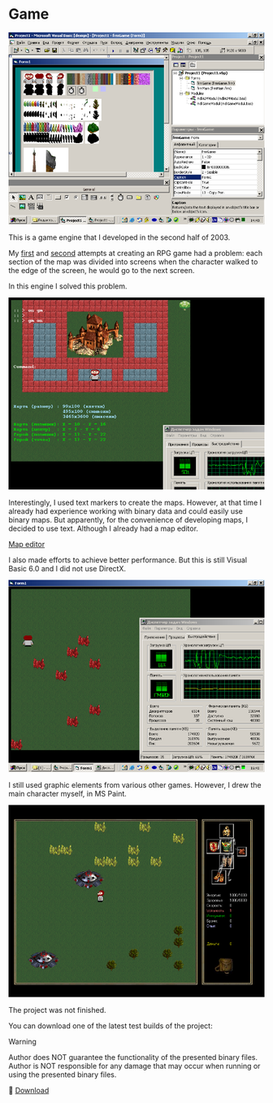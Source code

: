 # Game

![Developing](2003-12-14_14-41.png)

This is a game engine that I developed in the second half of 2003.

My [first](../../../2002/assets/jager3) and [second](../../../2002/assets/wid) attempts at creating an RPG game had a problem: each section of the map was divided into screens when the character walked to the edge of the screen, he would go to the next screen.

In this engine I solved this problem.

![Game](2003-12-14_23-16.png)

Interestingly, I used text markers to create the maps. However, at that time I already had experience working with binary data and could easily use binary maps. But apparently, for the convenience of developing maps, I decided to use text. Although I already had a map editor.

[Map editor](2003-12-14_23-22.png)

I also made efforts to achieve better performance. But this is still Visual Basic 6.0 and I did not use DirectX.

![Game](2003-12-14_16-41.png)

I still used graphic elements from various other games. However, I drew the main character myself, in MS Paint.

![Game](2003-12-16_14-07.png)

The project was not finished.

You can download one of the latest test builds of the project:

> [!WARNING]
> Author does NOT guarantee the functionality of the presented binary files.
> Author is NOT responsible for any damage that may occur when running or using the presented binary files.

:floppy_disk: [Download](Project1.zip)

